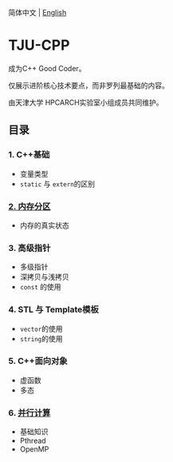 简体中文 | [English](./README.md)

# TJU-CPP

成为C++ Good Coder。

仅展示进阶核心技术要点，而非罗列最基础的内容。

由天津大学 HPCARCH实验室小组成员共同维护。

## 目录

### 1. C++基础

- 变量类型
- `static` 与 `extern`的区别

### [2. 内存分区](./Memory_Partition/README.md)

- 内存的真实状态

### 3. 高级指针

- 多级指针
- 深拷贝与浅拷贝
- `const` 的使用

### 4. STL 与 Template模板

- `vector`的使用
- `string`的使用

### 5. C++面向对象

- 虚函数
- 多态

### 6. [并行计算](./Parallel_Computing/README_CN.md)

- 基础知识
- Pthread
- OpenMP
